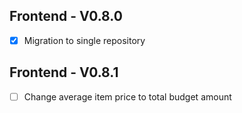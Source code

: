 ## Frontend - V0.8.0

- [x] Migration to single repository

## Frontend - V0.8.1
- [ ] Change average item price to total budget amount
